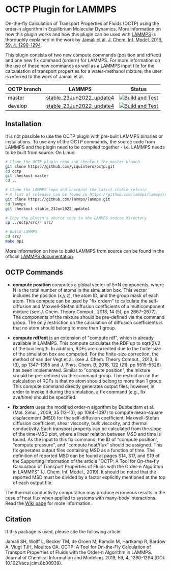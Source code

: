 # OCTP Plugin for LAMMPS

On-the-fly Calculation of Transport Properties of Fluids (OCTP) using the order-n algorithm in Equilibrium Molecular Dynamics. More information on how this plugin works and how this plugin can be used with [LAMMPS](https://www.lammps.org/) is thoroughly explained in the work by [Jamali et al. J. Chem. Inf. Model. 2019, 59, 4, 1290-1294](https://pubs.acs.org/doi/10.1021/acs.jcim.8b00939). 

This plugin consists of two new compute commands (position and rdf/ext) and one new fix command (ordern) for LAMMPS. For more information on the use of these new commands as well as a LAMMPS input file for the calcualation of transport properties for a water-methanol mixture, the user is referred to the work of Jamali et al. 

| OCTP branch | LAMMPS | Status | 
|-------------|--------|--------|
| master | [stable_23Jun2022_update4](https://github.com/lammps/lammps/releases/tag/stable_23Jun2022_update4) | [![Build and Test](https://github.com/yiquintero/octp/actions/workflows/build-and-test-with-lammps-release.yml/badge.svg?branch=master)](https://github.com/yiquintero/octp/actions/workflows/build-and-test-with-lammps-release.yml)
| develop | [stable_23Jun2022_update4](https://github.com/lammps/lammps/releases/tag/stable_23Jun2022_update4) | [![Build and Test](https://github.com/yiquintero/octp/actions/workflows/build-and-test-with-lammps-release.yml/badge.svg?branch=develop)](https://github.com/yiquintero/octp/actions/workflows/build-and-test-with-lammps-release.yml)

## Installation

It is not possible to use the OCTP plugin with pre-built LAMMPS binaries or installations. To use any of the OCTP commands, the source code from LAMMPS and the plugin need to be compiled together - i.e. LAMMPS needs to be built from source. On Linux:

```bash
# Clone the OCTP plugin repo and checkout the master branch
git clone https://github.com/yiquintero/octp.git
cd octp
git checkout master
cd ..

# Clone the LAMMPS repo and checkout the latest stable release
# A list of releases can be found in https://github.com/lammps/lammps/releases
git clone https://github.com/lammps/lammps.git
cd lammps
git checkout stable_23Jun2022_update4

# Copy the plugin's source code to the LAMMPS source directory
cp ../octp/src/* src/

# Build LAMMPS
cd src/
make mpi
```

More information on how to build LAMMPS from source can be found in the official [LAMMPS documentation](https://docs.lammps.org/Build.html).

## OCTP Commands

- **compute position** computes a global vector of 5*N components, where N is the total number of atoms in the simulation box. This vector includes the position (x,y,z), the atom ID, and the group mask of each atom. This compute can be used by "fix ordern" to calculate the self-diffusion and Maxwell-Stefan diffusion coefficients of a multicomponent mixture (see J. Chem. Theory Comput., 2018, 14 (5), pp 2667–2677). The components of the mixture should be pre-defined via the command group. The only restriction on the calculation of diffusion coefficients is that no atom should belong to more than 1 group. 

- **compute rdf/ext** is an extension of "compute rdf", which is already available in LAMMPS. This compute calculates the RDF up to sqrt(2)/2 of the box length. In addition, RDFs are corrected due to the finite-size of the simulation box are computed. For the finite-size correction, the method of van der Vegt et al. (see J. Chem. Theory Comput., 2013, 9 (3), pp 1347–1355 and J. Phys. Chem. B, 2018, 122 (21), pp 5515–5526) has been implemented. Similar to "compute position", the mixture should be pre-defined via the command group. The restriction on the calculation of RDFs is that no atom should belong to more than 1 group. This compute command directly generates output files; however, in order to invoke it during the simulation, a fix command (e.g., fix ave/time) should be specified.

- **fix ordern** uses the modified order-n algorithm by Dubbeldam et al. (Mol. Simul., 2009, 35 (12–13), pp 1084–1097) to compute mean-square displacement (MSD) for the self-diffusion coefficient, Maxwell-Stefan diffusion coefficient, shear viscosity, bulk viscosity, and thermal conductivity. Each transport property can be calculated from the slope of the time-MSD plot, where a linear relation between MSD and time is found. As the input to this fix command, the ID of "compute position", "compute pressure", and "compute heat/flux" should be assigned. This fix generates output files containing MSD as a function of time. The definition of reported MSD can be found at pages S14, S17, and S19 of the Supporting Information of the article "OCTP: A Tool for On-the-fly Calculation of Transport Properties of Fluids with the Order-n Algorithm in LAMMPS" (J. Chem. Inf. Model., 2019). It should be noted that the reported MSD must be divided by a factor explicitly mentioned at the top of each output file.

The thermal conductivity computation may produce erroneous results in the case of heat flux when applied to systems with many-body interactions. Read the [Wiki page](https://github.com/yiquintero/octp/wiki/Thermal-Conductivity-Computation) for more information.

## Citation

If this package is used, please cite the following article:

Jamali SH, Wolff L, Becker TM, de Groen M, Ramdin M, Hartkamp R, Bardow A, Vlugt TJH, Moultos OA. OCTP: A Tool for On-the-Fly Calculation of Transport Properties of Fluids with the Order-n Algorithm in LAMMPS. Journal of Chemical Information and Modeling. 2019, 59, 4, 1290-1294 (DOI: 10.1021/acs.jcim.8b00939).